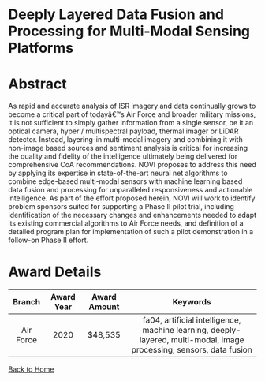 
Deeply Layered Data Fusion and Processing for Multi-Modal Sensing Platforms
===========================================================================

# Abstract


As rapid and accurate analysis of ISR imagery and data continually grows to become a critical part of todayâ€™s Air Force and broader military missions, it is not sufficient to simply gather information from a single sensor, be it an optical camera, hyper / multispectral payload, thermal imager or LiDAR detector. Instead, layering-in multi-modal imagery and combining it with non-image based sources and sentiment analysis is critical for increasing the quality and fidelity of the intelligence ultimately being delivered for comprehensive CoA recommendations. NOVI proposes to address this need by applying its expertise in state-of-the-art neural net algorithms to combine edge-based multi-modal sensors with machine learning based data fusion and processing for unparalleled responsiveness and actionable intelligence. As part of the effort proposed herein, NOVI will work to identify problem sponsors suited for supporting a Phase II pilot trial, including identification of the necessary changes and enhancements needed to adapt its existing commercial algorithms to Air Force needs, and definition of a detailed program plan for implementation of such a pilot demonstration in a follow-on Phase II effort.  

# Award Details

|Branch|Award Year|Award Amount|Keywords|
| :---: | :---: | :---: | :---: |
|Air Force|2020|$48,535|fa04, artificial intelligence, machine learning, deeply-layered, multi-modal, image processing, sensors, data fusion|
  
  


[Back to Home](https://github.com/chrischow/dod_sbir_awards/Reports/DJ/#1646)
